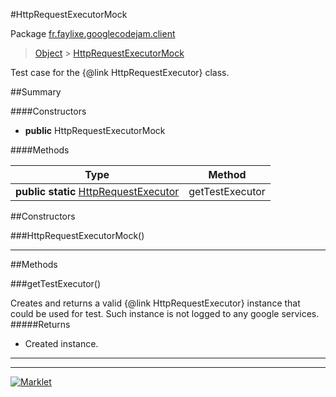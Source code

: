 #HttpRequestExecutorMock

Package [fr.faylixe.googlecodejam.client](README.md)<br>
> [Object](../../../ava/lang/Object.md) > [HttpRequestExecutorMock](HttpRequestExecutorMock.md)

Test case for the {@link HttpRequestExecutor} class.

##Summary

####Constructors

* **public** HttpRequestExecutorMock

####Methods

Type | Method
 --- | --- 
**public static** [HttpRequestExecutor](executor/HttpRequestExecutor.md) | getTestExecutor


##Constructors

###HttpRequestExecutorMock()



---

##Methods

###getTestExecutor()


Creates and returns a valid {@link HttpRequestExecutor}
 instance that could be used for test. Such instance is not
 logged to any google services.
#####Returns


* Created instance.

---
---
[![Marklet](https://img.shields.io/badge/Generated%20by-Marklet-green.svg)](https://github.com/Faylixe/marklet)